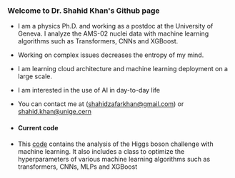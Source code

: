 ### Welcome to Dr. Shahid Khan's Github page

- I am a physics Ph.D. and working as a postdoc at the University of Geneva. I analyze the AMS-02 nuclei data with machine learning algorithms such as Transformers, CNNs and XGBoost.
- Working on complex issues decreases the entropy of my mind. 
- I am learning cloud architecture and machine learning deployment on a large scale. 
- I am interested in the use of AI in day-to-day life
- You can contact me at (shahidzafarkhan@gmail.com) or shahid.khan@unige.cern

- #### Current code
- This [code](https://github.com/shahidzk1/HP_OPT) contains the analysis of the Higgs boson challenge with machine learning. It also includes a class to optimize the hyperparameters of various machine learning algorithms such as transformers, CNNs, MLPs and XGBoost

